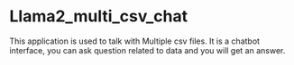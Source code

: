 # Llama2_multi_csv_chat
This application is used to talk with Multiple csv files. It is a chatbot interface, you can ask question related to data and you will get an answer. 
